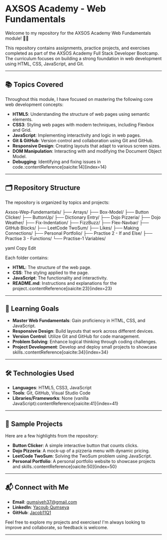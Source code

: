 # AXSOS Academy - Web Fundamentals

Welcome to my repository for the AXSOS Academy Web Fundamentals module! 👨‍💻

This repository contains assignments, practice projects, and exercises completed as part of the AXSOS Academy Full Stack Developer Bootcamp. The curriculum focuses on building a strong foundation in web development using HTML, CSS, JavaScript, and Git.

---

## 📚 Topics Covered

Throughout this module, I have focused on mastering the following core web development concepts:

- **HTML5**: Understanding the structure of web pages using semantic elements.
- **CSS3**: Styling web pages with modern techniques, including Flexbox and Grid.
- **JavaScript**: Implementing interactivity and logic in web pages.
- **Git & GitHub**: Version control and collaboration using Git and GitHub.
- **Responsive Design**: Creating layouts that adapt to various screen sizes.
- **DOM Manipulation**: Interacting with and modifying the Document Object Model.
- **Debugging**: Identifying and fixing issues in code.:contentReference[oaicite:14]{index=14}

---

## 🗂️ Repository Structure

The repository is organized by topics and projects:

Axsos-Wep-Fundemantals/
├── Arrays/
├── Box-Model/
├── Button Clicker/
├── ButtonUp/
├── Dictionary Entry/
├── Dojo Pizzeria/
├── Dojo Weather/
├── Fix-Indentation/
├── FizzBuzz/
├── Flex-Navbar/
├── GitHub Blocks/
├── LeetCode TwoSum/
├── Likes/
├── Making Connections/
├── Personal Portfolio/
├── Practise 2 - If and Else/
├── Practise 3 - Functions/
└── Practise-1 Variables/

yaml
Copy
Edit

Each folder contains:

- **HTML**: The structure of the web page.
- **CSS**: The styling applied to the page.
- **JavaScript**: The functionality and interactivity.
- **README.md**: Instructions and explanations for the project.:contentReference[oaicite:23]{index=23}

---

## 🚀 Learning Goals

- **Master Web Fundamentals**: Gain proficiency in HTML, CSS, and JavaScript.
- **Responsive Design**: Build layouts that work across different devices.
- **Version Control**: Utilize Git and GitHub for code management.
- **Problem Solving**: Enhance logical thinking through coding challenges.
- **Project Development**: Develop and deploy small projects to showcase skills.:contentReference[oaicite:34]{index=34}

---

## 🛠️ Technologies Used

- **Languages**: HTML5, CSS3, JavaScript
- **Tools**: Git, GitHub, Visual Studio Code
- **Libraries/Frameworks**: None (vanilla JavaScript):contentReference[oaicite:41]{index=41}

---

## 📸 Sample Projects

Here are a few highlights from the repository:

- **Button Clicker**: A simple interactive button that counts clicks.
- **Dojo Pizzeria**: A mock-up of a pizzeria menu with dynamic pricing.
- **LeetCode TwoSum**: Solving the TwoSum problem using JavaScript.
- **Personal Portfolio**: A personal portfolio website to showcase projects and skills.:contentReference[oaicite:50]{index=50}

---

## 📬 Connect with Me

- **Email**: qumsiyeh37@gmail.com
- **LinkedIn**: [Yacoub Qumseya](https://www.linkedin.com/in/yacoub-qumseya-9227a2132/)
- **GitHub**: [Jacob11Q1](https://github.com/Jacob11Q1)

Feel free to explore my projects and exercises! I'm always looking to improve and collaborate, so feedback is welcome.

---
